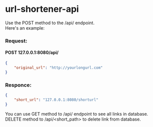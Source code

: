# url-shortener-api

Use the POST method to the /api/ endpoint.  
Here's an example:  
### Request:  
#### POST 127.0.0.1:8080/api/  
```json
{
    "original_url": "http://yourlongurl.com"  
}
```
### Responce:  
```json
{
    "short_url": "127.0.0.1:8080/shorturl"  
}
```

You can use GET method to /api/ endpoint to see all links in database.  
DELETE method to /api/<short_path> to delete link from database.
